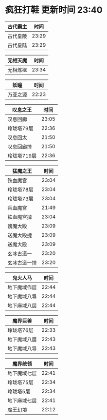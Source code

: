 # 疯狂打鞋 更新时间 23:40

| 古代霸主   | 时间    |
|--------|-------|
| 古代皇陵 | 23:29 |
| 古代皇陆 | 23:29 |

| 无相天魔   | 时间    |
|--------|-------|
| 无相炼狱 | 23:34 |

| 妖瞳   | 时间    |
|--------|-------|
| 万亚之源 | 22:23 |

| 叹息之王   | 时间    |
|--------|-------|
| 叹息回廊 | 23:05 |
| 玲珑塔79层 | 22:36 |
| 叹息回太 | 21:50 |
| 叹息回廊掉 | 21:50 |
| 玲珑塔719层 | 22:36 |

| 猛魔之王   | 时间    |
|--------|-------|
| 铁血魔宫 | 23:04 |
| 玲珑塔78层 | 23:04 |
| 玲珑塔73层 | 23:04 |
| 兵血魔宫 | 21:49 |
| 铁血魔宫掉 | 23:04 |
| 谤魔大殴 | 23:09 |
| 送魔大殴捷 | 23:09 |
| 送魔大殴 | 23:09 |
| 玄冰古道一 | 23:20 |
| 玄冰古道一掉 | 23:20 |

| 鬼火人马   | 时间    |
|--------|-------|
| 地下魔域作层 | 22:44 |
| 地下魔域八导 | 22:44 |
| 地下麻域八层 | 22:44 |

| 魔界巨兽   | 时间    |
|--------|-------|
| 玲珑塔76层 | 22:33 |
| 地下魔域八层 | 22:43 |
| 地下魔域八导 | 22:43 |

| 魔界统领   | 时间    |
|--------|-------|
| 地下魔域七层 | 22:41 |
| 玲珑塔75层 | 22:34 |
| 玲珑塔5层 | 22:34 |
| 地下麻域七层 | 22:41 |
| 魔王幻境 | 22:12 |